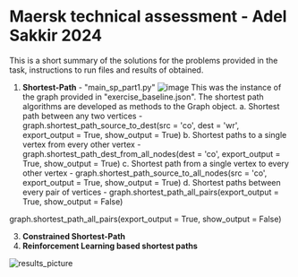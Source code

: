# Maersk technical assessment - Adel Sakkir 2024

This is a short summary of the solutions for the problems provided in the task, instructions to run files and results of obtained.

1. **Shortest-Path** - "main_sp_part1.py"
![image](https://github.com/adelsakkir/maersk_task_adel_sakkir/assets/63802234/4f2656e6-d38d-4b58-af17-49229e998a88)
This was the instance of the graph provided in "exercise_baseline.json". The shortest path algorithms are developed as methods to the Graph object.
a.	Shortest path between any two vertices - graph.shortest_path_source_to_dest(src = 'co', dest = 'wr', export_output = True, show_output = True)
b.	Shortest paths to a single vertex from every other vertex - graph.shortest_path_dest_from_all_nodes(dest = 'co', export_output = True, show_output = True)
c.	Shortest path from a single vertex to every other vertex - graph.shortest_path_source_to_all_nodes(src = 'co', export_output = True, show_output = True)
d.	Shortest paths between every pair of vertices - graph.shortest_path_all_pairs(export_output = True, show_output = False)

graph.shortest_path_all_pairs(export_output = True, show_output = False)

3. **Constrained Shortest-Path**
4. **Reinforcement Learning based shortest paths**

   
![results_picture](https://github.com/adelsakkir/maersk_task_adel_sakkir/assets/63802234/c4e615d1-5b2d-4c63-8e24-cdc607b0603f)

